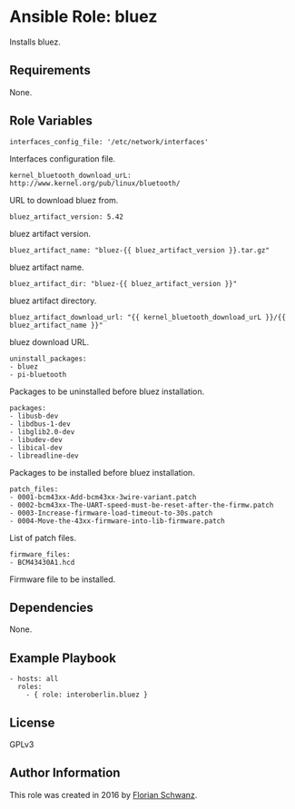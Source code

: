 # Ansible Role: bluez

Installs bluez.

## Requirements

None.

## Role Variables

    interfaces_config_file: '/etc/network/interfaces'

Interfaces configuration file.

    kernel_bluetooth_download_urL: http://www.kernel.org/pub/linux/bluetooth/

URL to download bluez from.

    bluez_artifact_version: 5.42

bluez artifact version.

    bluez_artifact_name: "bluez-{{ bluez_artifact_version }}.tar.gz"

bluez artifact name.

    bluez_artifact_dir: "bluez-{{ bluez_artifact_version }}"

bluez artifact directory.

    bluez_artifact_download_url: "{{ kernel_bluetooth_download_urL }}/{{ bluez_artifact_name }}"

bluez download URL.

    uninstall_packages:
    - bluez
    - pi-bluetooth

Packages to be uninstalled before bluez installation.

    packages:
    - libusb-dev
    - libdbus-1-dev
    - libglib2.0-dev
    - libudev-dev
    - libical-dev
    - libreadline-dev

Packages to be installed before bluez installation.

    patch_files:
    - 0001-bcm43xx-Add-bcm43xx-3wire-variant.patch
    - 0002-bcm43xx-The-UART-speed-must-be-reset-after-the-firmw.patch
    - 0003-Increase-firmware-load-timeout-to-30s.patch
    - 0004-Move-the-43xx-firmware-into-lib-firmware.patch

List of patch files.

    firmware_files:
    - BCM43430A1.hcd

Firmware file to be installed.

## Dependencies

None.

## Example Playbook

    - hosts: all
      roles:
        - { role: interoberlin.bluez }

## License

GPLv3

## Author Information

This role was created in 2016 by [Florian Schwanz](https://interoberlin.de/).
